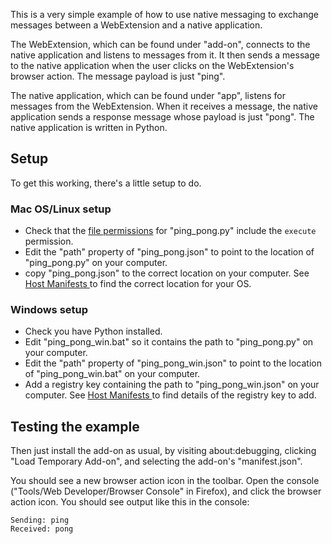 This is a very simple example of how to use native messaging to exchange messages between a WebExtension and a native application.

The WebExtension, which can be found under "add-on", connects to the native application and listens to messages from it. It then sends a message to the native application when the user clicks on the WebExtension's browser action. The message payload is just "ping".

The native application, which can be found under "app", listens for messages from the WebExtension. When it receives a message, the native application sends a response message whose payload is just "pong". The native application is written in Python.

## Setup ##

To get this working, there's a little setup to do.

### Mac OS/Linux setup ###

* Check that the [file permissions](https://en.wikipedia.org/wiki/File_system_permissions) for "ping_pong.py" include the `execute` permission.
* Edit the "path" property of "ping_pong.json" to point to the location of "ping_pong.py" on your computer.
* copy "ping_pong.json" to the correct location on your computer. See [Host Manifests ](https://wiki.mozilla.org/WebExtensions/Native_Messaging#Host_Manifests) to find the correct location for your OS.

### Windows setup ###

* Check you have Python installed.
* Edit "ping_pong_win.bat" so it contains the path to "ping_pong.py" on your computer.
* Edit the "path" property of "ping_pong_win.json" to point to the location of "ping_pong_win.bat" on your computer.
* Add a registry key containing the path to "ping_pong_win.json" on your computer. See [Host Manifests ](https://wiki.mozilla.org/WebExtensions/Native_Messaging#Host_Manifests) to find details of the registry key to add.

## Testing the example ##

Then just install the add-on as usual, by visiting about:debugging, clicking "Load Temporary Add-on", and selecting the add-on's "manifest.json".

You should see a new browser action icon in the toolbar. Open the console ("Tools/Web Developer/Browser Console" in Firefox), and click the browser action icon. You should see output like this in the console:

    Sending: ping
    Received: pong
